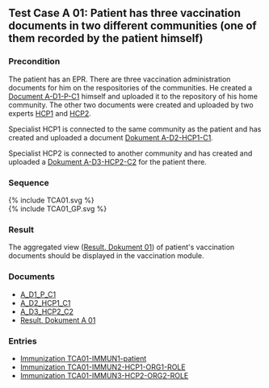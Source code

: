 ## Test Case A 01: Patient has three vaccination documents in two different communities (one of them recorded by the patient himself)

### Precondition
The patient has an EPR. There are three vaccination administration documents for him on the respositories of the communities.
He created a [Document A-D1-P-C1](Bundle-A-D1-P-C1.html) himself and uploaded it to the repository of his home community.
The other two documents were created and uploaded by two experts [HCP1](Practitioner-TC-HCP1-C1.html) and [HCP2](Practitioner-TC-HCP2-C2.html).

Specialist HCP1 is connected to the same community as the patient and has created and uploaded a document [Dokument A-D2-HCP1-C1](Bundle-A-D2-HCP1-C1.html).

Specialist HCP2 is connected to another community and has created and uploaded a [Dokument A-D3-HCP2-C2](Bundle-A-D3-HCP2-C2.html) for the patient there.


### Sequence
<div>{% include TCA01.svg %}</div>

<div>{% include TCA01_GP.svg %}</div>

### Result
The aggregated view ([Result. Dokument 01](Bundle-RDA02.html)) of patient's vaccination documents should be displayed in the vaccination module.


### Documents
* [A_D1_P_C1](Bundle-A-D1-P-C1.html)
* [A_D2_HCP1_C1](Bundle-A-D2-HCP1-C1.html)
* [A_D3_HCP2_C2](Bundle-A-D3-HCP2-C2.html)
* [Result. Dokument A 01](Bundle-RDA01.html)

### Entries
* [Immunization TCA01-IMMUN1-patient](Immunization-TCA01-IMMUN1-patient.html)
* [Immunization TCA01-IMMUN2-HCP1-ORG1-ROLE](Immunization-TCA01-IMMUN2-HCP1-ORG1-ROLE.html)
* [Immunization TCA01-IMMUN3-HCP2-ORG2-ROLE](Immunization-TCA01-IMMUN3-HCP2-ORG2-ROLE.html)
